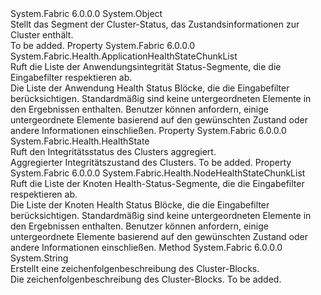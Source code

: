<Type Name="ClusterHealthChunk" FullName="System.Fabric.Health.ClusterHealthChunk">
  <TypeSignature Language="C#" Value="public sealed class ClusterHealthChunk" />
  <TypeSignature Language="ILAsm" Value=".class public auto ansi sealed beforefieldinit ClusterHealthChunk extends System.Object" />
  <TypeSignature Language="DocId" Value="T:System.Fabric.Health.ClusterHealthChunk" />
  <TypeSignature Language="VB.NET" Value="Public NotInheritable Class ClusterHealthChunk" />
  <TypeSignature Language="F#" Value="type ClusterHealthChunk = class" />
  <AssemblyInfo>
    <AssemblyName>System.Fabric</AssemblyName>
    <AssemblyVersion>6.0.0.0</AssemblyVersion>
  </AssemblyInfo>
  <Base>
    <BaseTypeName>System.Object</BaseTypeName>
  </Base>
  <Interfaces />
  <Docs>
    <summary>
            Stellt das Segment der Cluster-Status, das Zustandsinformationen zur Cluster enthält.
            </summary>
    <remarks>To be added.</remarks>
  </Docs>
  <Members>
    <Member MemberName="ApplicationHealthStateChunks">
      <MemberSignature Language="C#" Value="public System.Fabric.Health.ApplicationHealthStateChunkList ApplicationHealthStateChunks { get; }" />
      <MemberSignature Language="ILAsm" Value=".property instance class System.Fabric.Health.ApplicationHealthStateChunkList ApplicationHealthStateChunks" />
      <MemberSignature Language="DocId" Value="P:System.Fabric.Health.ClusterHealthChunk.ApplicationHealthStateChunks" />
      <MemberSignature Language="VB.NET" Value="Public ReadOnly Property ApplicationHealthStateChunks As ApplicationHealthStateChunkList" />
      <MemberSignature Language="F#" Value="member this.ApplicationHealthStateChunks : System.Fabric.Health.ApplicationHealthStateChunkList" Usage="System.Fabric.Health.ClusterHealthChunk.ApplicationHealthStateChunks" />
      <MemberType>Property</MemberType>
      <AssemblyInfo>
        <AssemblyName>System.Fabric</AssemblyName>
        <AssemblyVersion>6.0.0.0</AssemblyVersion>
      </AssemblyInfo>
      <ReturnValue>
        <ReturnType>System.Fabric.Health.ApplicationHealthStateChunkList</ReturnType>
      </ReturnValue>
      <Docs>
        <summary>
            Ruft die Liste der Anwendungsintegrität Status-Segmente, die die Eingabefilter respektieren ab.
            </summary>
        <value>Die Liste der Anwendung Health Status Blöcke, die die Eingabefilter berücksichtigen.</value>
        <remarks>
          <para>Standardmäßig sind keine untergeordneten Elemente in den Ergebnissen enthalten. Benutzer können anfordern, einige untergeordnete Elemente basierend auf den gewünschten Zustand oder andere Informationen einschließen.</para>
        </remarks>
      </Docs>
    </Member>
    <Member MemberName="HealthState">
      <MemberSignature Language="C#" Value="public System.Fabric.Health.HealthState HealthState { get; }" />
      <MemberSignature Language="ILAsm" Value=".property instance valuetype System.Fabric.Health.HealthState HealthState" />
      <MemberSignature Language="DocId" Value="P:System.Fabric.Health.ClusterHealthChunk.HealthState" />
      <MemberSignature Language="VB.NET" Value="Public ReadOnly Property HealthState As HealthState" />
      <MemberSignature Language="F#" Value="member this.HealthState : System.Fabric.Health.HealthState" Usage="System.Fabric.Health.ClusterHealthChunk.HealthState" />
      <MemberType>Property</MemberType>
      <AssemblyInfo>
        <AssemblyName>System.Fabric</AssemblyName>
        <AssemblyVersion>6.0.0.0</AssemblyVersion>
      </AssemblyInfo>
      <ReturnValue>
        <ReturnType>System.Fabric.Health.HealthState</ReturnType>
      </ReturnValue>
      <Docs>
        <summary>
            Ruft den Integritätsstatus des Clusters aggregiert.
            </summary>
        <value>Aggregierter Integritätszustand des Clusters.</value>
        <remarks>To be added.</remarks>
      </Docs>
    </Member>
    <Member MemberName="NodeHealthStateChunks">
      <MemberSignature Language="C#" Value="public System.Fabric.Health.NodeHealthStateChunkList NodeHealthStateChunks { get; }" />
      <MemberSignature Language="ILAsm" Value=".property instance class System.Fabric.Health.NodeHealthStateChunkList NodeHealthStateChunks" />
      <MemberSignature Language="DocId" Value="P:System.Fabric.Health.ClusterHealthChunk.NodeHealthStateChunks" />
      <MemberSignature Language="VB.NET" Value="Public ReadOnly Property NodeHealthStateChunks As NodeHealthStateChunkList" />
      <MemberSignature Language="F#" Value="member this.NodeHealthStateChunks : System.Fabric.Health.NodeHealthStateChunkList" Usage="System.Fabric.Health.ClusterHealthChunk.NodeHealthStateChunks" />
      <MemberType>Property</MemberType>
      <AssemblyInfo>
        <AssemblyName>System.Fabric</AssemblyName>
        <AssemblyVersion>6.0.0.0</AssemblyVersion>
      </AssemblyInfo>
      <ReturnValue>
        <ReturnType>System.Fabric.Health.NodeHealthStateChunkList</ReturnType>
      </ReturnValue>
      <Docs>
        <summary>
            Ruft die Liste der Knoten Health-Status-Segmente, die die Eingabefilter respektieren ab.
            </summary>
        <value>Die Liste der Knoten Health Status Blöcke, die die Eingabefilter berücksichtigen.</value>
        <remarks>
          <para>Standardmäßig sind keine untergeordneten Elemente in den Ergebnissen enthalten. Benutzer können anfordern, einige untergeordnete Elemente basierend auf den gewünschten Zustand oder andere Informationen einschließen.</para>
        </remarks>
      </Docs>
    </Member>
    <Member MemberName="ToString">
      <MemberSignature Language="C#" Value="public override string ToString ();" />
      <MemberSignature Language="ILAsm" Value=".method public hidebysig virtual instance string ToString() cil managed" />
      <MemberSignature Language="DocId" Value="M:System.Fabric.Health.ClusterHealthChunk.ToString" />
      <MemberSignature Language="VB.NET" Value="Public Overrides Function ToString () As String" />
      <MemberSignature Language="F#" Value="override this.ToString : unit -&gt; string" Usage="clusterHealthChunk.ToString " />
      <MemberType>Method</MemberType>
      <AssemblyInfo>
        <AssemblyName>System.Fabric</AssemblyName>
        <AssemblyVersion>6.0.0.0</AssemblyVersion>
      </AssemblyInfo>
      <ReturnValue>
        <ReturnType>System.String</ReturnType>
      </ReturnValue>
      <Parameters />
      <Docs>
        <summary>
            Erstellt eine zeichenfolgenbeschreibung des Cluster-Blocks.
            </summary>
        <returns>Die zeichenfolgenbeschreibung des Cluster-Blocks.</returns>
        <remarks>To be added.</remarks>
      </Docs>
    </Member>
  </Members>
</Type>